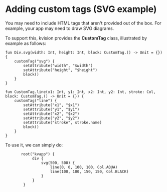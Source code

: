 # Adding custom tags \(SVG example\)

You may need to include HTML tags that aren't provided out of the box. For example, your app may need to draw SVG diagrams.

To support this, kvision provides the **CustomTag** class, illustrated by example as follows:

```text
fun Div.svg(width: Int, height: Int, block: CustomTag.() -> Unit = {}) {
    customTag("svg") {
        setAttribute("width", "$width")
        setAttribute("height", "$height")
        block()
    }
}

fun CustomTag.line(x1: Int, y1: Int, x2: Int, y2: Int, stroke: Col, block: CustomTag.() -> Unit = {}) {
    customTag("line") {
        setAttribute("x1", "$x1")
        setAttribute("y1", "$y1")
        setAttribute("x2", "$x2")
        setAttribute("y2", "$y2")
        setAttribute("stroke", stroke.name)
        block()
    }
}
```

To use it, we can simply do:

```text
       root("kvapp") {
            div {
                svg(500, 500) {
                    line(0, 0, 100, 100, Col.AQUA)
                    line(100, 100, 150, 150, Col.BLACK)
                }
            }
        }
```

